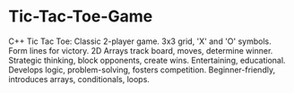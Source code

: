 # Tic-Tac-Toe-Game
C++ Tic Tac Toe: Classic 2-player game. 3x3 grid, 'X' and 'O' symbols. Form lines for victory. 2D Arrays track board, moves, determine winner. Strategic thinking, block opponents, create wins. Entertaining, educational. Develops logic, problem-solving, fosters competition. Beginner-friendly, introduces arrays, conditionals, loops.
